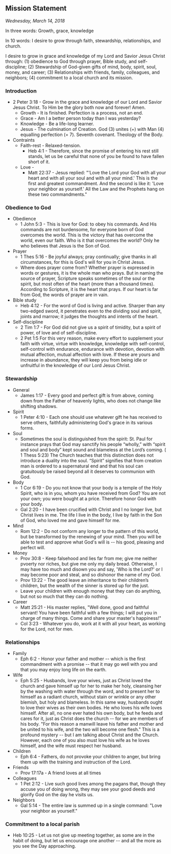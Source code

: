 ## Mission Statement

*Wednesday, March 14, 2018*

In three words: Growth, grace, knowledge

In 10 words: I desire to grow through faith, stewardship, relationships, and church.

I desire to grow in grace and knowledge of my Lord and Savior Jesus Christ through: (1) obedience to God through prayer, Bible study, and self-discipline; (2) Stewardship of God-given gifts of mind, body, spirit, soul, money, and career; (3) Relationships with friends, family, colleagues, and neighbors; (4) commitment to a local church and its mission.

### Introduction
  * 2 Peter 3:18 - Grow in the grace and knowledge of our Lord and Savior Jesus Christ. To Him be the glory both now and forever! Amen.
    * Growth - It is finished. Perfection is a process, not an end.
    * Grace - Am I a better person today than I was yesterday?
    * Knowledge - Be a life-long learner.
    * Jesus - The culmination of Creation. God (3) unites (+) with Man (4) equalling perfection (= 7). Seventh covenant. Theology of the Body.
  * Contraints
    * Faith-rest - Relaxed-tension.
      * Heb 4:1 - Therefore, since the promise of entering his rest still stands, let us be careful that none of you be found to have fallen short of it.
    * Love - 
      * Matt 22:37 - Jesus replied: "'Love the Lord your God with all your heart and with all your soul and with all your mind.' This is the first and greatest commandment. And the second is like it: 'Love your neighbor as yourself.' All the Law and the Prophets hang on these two commandments."  

### Obedience to God
  * Obedience
    * 1 John 5:3 - This is love for God: to obey his commands. And His commands are not burdensome, for everyone born of God overcomes the world. This is the victory that has overcome the world, even our faith. Who is it that overcomes the world? Only he who believes that Jesus is the Son of God.
  * Prayer
    * 1 Thes 5:16 - Be joyful always; pray continually; give thanks in all circumstances, for this is God's will for you in Christ Jesus.
    * Where does prayer come from? Whether prayer is expressed in words or gestures, it is the whole man who prays. But in naming the source of prayer, Scripture speaks sometimes of the soul or the spirit, but most often of the heart (more than a thousand times). According to Scripture, it is the heart that prays. If our heart is far from God, the words of prayer are in vain.
  * Bible study
    * Heb 4:12 - For the word of God is living and active. Sharper than any two-edged sword, it penetrates even to the dividing soul and spirit, joints and marrow; it judges the thoughts and intents of the heart.
  * Self-discipline
    * 2 Tim 1:7 - For God did not give us a spirit of timidity, but a spirit of power, of love and of self-discipline.
    * 2 Pet 1:5 For this very reason, make every effort to supplement your faith with virtue, virtue with knowledge, knowledge with self-control, self-control with endurance, endurance with devotion, devotion with mutual affection, mutual affection with love. If these are yours and increase in abundance, they will keep you from being idle or unfruitful in the knowledge of our Lord Jesus Christ.  

### Stewardship
  * General
    * James 1:17 - Every good and perfect gift is from above, coming down from the Father of heavenly lights, who does not change like shifting shadows.
  * Spirit
    * 1 Peter 4:10 - Each one should use whatever gift he has received to serve others, faithfully administering God's grace in its various forms.
  * Soul
    * Sometimes the soul is distinguished from the spirit: St. Paul for instance prays that God may sanctify his people “wholly,” with “spirit and soul and body” kept sound and blameless at the Lord’s coming. ( 1 Thess 5:23) The Church teaches that this distinction does not introduce a duality into the soul. “Spirit” signifies that from creation man is ordered to a supernatural end and that his soul can gratuitously be raised beyond all it deserves to communion with God.
  * Body
    * 1 Cor 6:19 - Do you not know that your body is a temple of the Holy Spirit, who is in you, whom you have received from God? You are not your own; you were bought at a price. Therefore honor God with your body.
    * Gal 2:20 - I have been crucified with Christ and I no longer live, but Christ lives in me. The life I live in the body, I live by faith in the Son of God, who loved me and gave himself for me.
  * Mind
    * Rom 12:2 - Do not conform any longer to the pattern of this world, but be transformed by the renewing of your mind. Then you will be able to test and approve what God's will is -- his good, pleasing and perfect will.
  * Money
    * Prov 30:8 - Keep falsehood and lies far from me; give me neither pvoerty nor riches, but give me only my daily bread. Otherwise, I may have too much and disown you and say, 'Who is the Lord?' or I may become poor and steal, and so dishonor the name of my God.
	* Prov 13:22 - The good leave an inheritance to their children’s children, but the wealth of the sinner is stored up for the just.
	* Leave your children with enough money that they can do anything, but not so much that they can do nothing.
  * Career
    * Matt 25:21 - His master replies, "Well done, good and faithful servant! You have been faithful with a few things; I will put you in charge of many things. Come and share your master's happiness!"
    * Col 3:23 - Whatever you do, work at it with all your heart, as working for the Lord, not for men.  

### Relationships
  * Family 
    * Eph 6:2 - Honor your father and mother -- which is the first commandment with a promise -- that it may go well with you and that you may enjoy long life on the earth.
  * Wife
    * Eph 5:25 - Husbands, love your wives, just as Christ loved the church and gave himself up for her to make her holy, cleansing her by the washing with water through the word, and to present her to himself as a radiant church, without stain or wrinkle or any other blemish, but holy and blameless. In this same way, husbands ought to love their wives as their own bodies. He who loves his wife loves himself. After all, no one ever hated his own body, but he feeds and cares for it, just as Christ does the church -- for we are members of his body. "For this reason a manwill leave his father and mother and be united to his wife, and the two will become one flesh." This is a profound mystery -- but I am talking about Christ and the Church. However, each one of you also must love his wife as he loves himself, and the wife must respect her husband.
  * Children
    * Eph 6:4 - Fathers, do not provoke your children to anger, but bring them up with the training and instruction of the Lord.
  * Friends
    * Prov 17:17a - A friend loves at all times
  * Colleagues
    * 1 Pet 2:12 - Live such good lives among the pagans that, though they accuse you of doing wrong, they may see your good deeds and glorify God on the day he visits us.
  * Neighbors
    * Gal 5:14 - The entire law is summed up in a single command: "Love your neighbor as yourself."

### Commitment to a local parish
  * Heb 10:25 - Let us not give up meeting together, as some are in the habit of doing, but let us encourage one another -- and all the more as you see the Day approaching.
